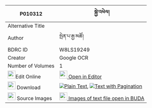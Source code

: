 |P010312|སྐྱེ་འཕེལ། 
| --- | --- 
|Alternative Title |
|Author| སྤེན་པ་རྒྱ་མཚོ།
|BDRC ID | W8LS19249
|Creator | Google OCR
|Number of Volumes| 1
|<img width="25" src="https://img.icons8.com/color/25/000000/edit-property.png">Edit Online| [<img width="25" src="https://avatars.githubusercontent.com/u/45091458?s=200&v=4"> Open in Editor](http://editor.openpecha.org/P010312)
|<img width="25" src="https://img.icons8.com/fluent/48/000000/download-2.png"/>  Download | [![](https://img.icons8.com/color/20/000000/txt.png)Plain Text](https://github.com/Openpecha/P010312/releases/download/v1/kyepel_plain_P010312.zip), [![](https://img.icons8.com/color/20/000000/txt.png)Text with Pagination](https://github.com/Openpecha/P010312/releases/download/v1/kyepel_pages_P010312.zip)
|<img width="25" src="https://img.icons8.com/plasticine/100/000000/pictures-folder.png"/>  Source Images | [<img width="25" src="https://library.bdrc.io/icons/BUDA-small.svg"> Images of text file open in BUDA](https://library.bdrc.io/show/bdr:W8LS19249)